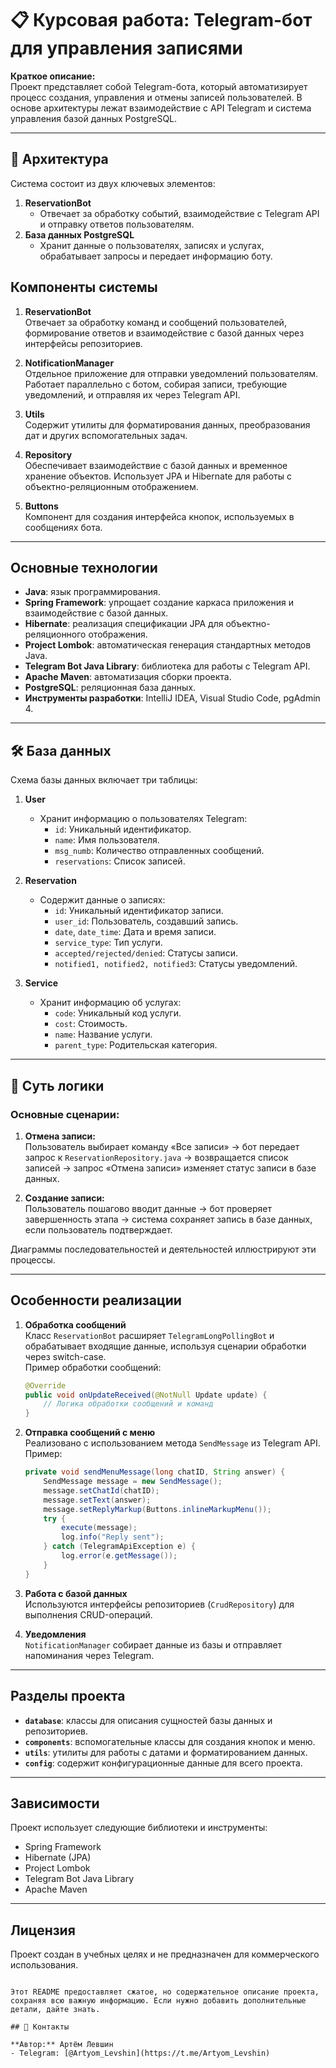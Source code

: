 # 📋 Курсовая работа: Telegram-бот для управления записями  

**Краткое описание:**  
Проект представляет собой Telegram-бота, который автоматизирует процесс создания, управления и отмены записей пользователей. В основе архитектуры лежат взаимодействие с API Telegram и система управления базой данных PostgreSQL.

---

## 🔧 Архитектура  

Система состоит из двух ключевых элементов:  
1. **ReservationBot**  
   - Отвечает за обработку событий, взаимодействие с Telegram API и отправку ответов пользователям.  
2. **База данных PostgreSQL**  
   - Хранит данные о пользователях, записях и услугах, обрабатывает запросы и передает информацию боту.

## Компоненты системы

1. **ReservationBot**  
   Отвечает за обработку команд и сообщений пользователей, формирование ответов и взаимодействие с базой данных через интерфейсы репозиториев.

2. **NotificationManager**  
   Отдельное приложение для отправки уведомлений пользователям. Работает параллельно с ботом, собирая записи, требующие уведомлений, и отправляя их через Telegram API.

3. **Utils**  
   Содержит утилиты для форматирования данных, преобразования дат и других вспомогательных задач.

4. **Repository**  
   Обеспечивает взаимодействие с базой данных и временное хранение объектов. Использует JPA и Hibernate для работы с объектно-реляционным отображением.

5. **Buttons**  
   Компонент для создания интерфейса кнопок, используемых в сообщениях бота.

---

## Основные технологии

- **Java**: язык программирования.
- **Spring Framework**: упрощает создание каркаса приложения и взаимодействие с базой данных.
- **Hibernate**: реализация спецификации JPA для объектно-реляционного отображения.
- **Project Lombok**: автоматическая генерация стандартных методов Java.
- **Telegram Bot Java Library**: библиотека для работы с Telegram API.
- **Apache Maven**: автоматизация сборки проекта.
- **PostgreSQL**: реляционная база данных.
- **Инструменты разработки**: IntelliJ IDEA, Visual Studio Code, pgAdmin 4.

---

## 🛠️ База данных  

Схема базы данных включает три таблицы:  
1. **User**  
   - Хранит информацию о пользователях Telegram:  
     - `id`: Уникальный идентификатор.  
     - `name`: Имя пользователя.  
     - `msg_numb`: Количество отправленных сообщений.  
     - `reservations`: Список записей.  

2. **Reservation**  
   - Содержит данные о записях:  
     - `id`: Уникальный идентификатор записи.  
     - `user_id`: Пользователь, создавший запись.  
     - `date`, `date_time`: Дата и время записи.  
     - `service_type`: Тип услуги.  
     - `accepted/rejected/denied`: Статусы записи.  
     - `notified1, notified2, notified3`: Статусы уведомлений.  

3. **Service**  
   - Хранит информацию об услугах:  
     - `code`: Уникальный код услуги.  
     - `cost`: Стоимость.  
     - `name`: Название услуги.  
     - `parent_type`: Родительская категория.  

---

## 🔄 Суть логики  

### Основные сценарии:  
1. **Отмена записи:**  
   Пользователь выбирает команду «Все записи» → бот передает запрос к `ReservationRepository.java` → возвращается список записей → запрос «Отмена записи» изменяет статус записи в базе данных.  

2. **Создание записи:**  
   Пользователь пошагово вводит данные → бот проверяет завершенность этапа → система сохраняет запись в базе данных, если пользователь подтверждает.  

Диаграммы последовательностей и деятельностей иллюстрируют эти процессы.  

--- 


## Особенности реализации

1. **Обработка сообщений**  
   Класс `ReservationBot` расширяет `TelegramLongPollingBot` и обрабатывает входящие данные, используя сценарии обработки через switch-case.  
   Пример обработки сообщений:  
   ```java
   @Override
   public void onUpdateReceived(@NotNull Update update) {
       // Логика обработки сообщений и команд
   }
   ```

2. **Отправка сообщений с меню**  
   Реализовано с использованием метода `SendMessage` из Telegram API.  
   Пример:  
   ```java
   private void sendMenuMessage(long chatID, String answer) {
       SendMessage message = new SendMessage();
       message.setChatId(chatID);
       message.setText(answer);
       message.setReplyMarkup(Buttons.inlineMarkupMenu());
       try {
           execute(message);
           log.info("Reply sent");
       } catch (TelegramApiException e) {
           log.error(e.getMessage());
       }
   }
   ```

3. **Работа с базой данных**  
   Используются интерфейсы репозиториев (`CrudRepository`) для выполнения CRUD-операций.  

4. **Уведомления**  
   `NotificationManager` собирает данные из базы и отправляет напоминания через Telegram.

---

## Разделы проекта

- **`database`**: классы для описания сущностей базы данных и репозиториев.  
- **`components`**: вспомогательные классы для создания кнопок и меню.  
- **`utils`**: утилиты для работы с датами и форматированием данных.  
- **`config`**: содержит конфигурационные данные для всего проекта.  

---


## Зависимости

Проект использует следующие библиотеки и инструменты:
- Spring Framework
- Hibernate (JPA)
- Project Lombok
- Telegram Bot Java Library
- Apache Maven

---

## Лицензия

Проект создан в учебных целях и не предназначен для коммерческого использования.
```

Этот README предоставляет сжатое, но содержательное описание проекта, сохраняя всю важную информацию. Если нужно добавить дополнительные детали, дайте знать.

## 🤝 Контакты  

**Автор:** Артём Левшин   
- Telegram: [@Artyom_Levshin](https://t.me/Artyom_Levshin)

  
